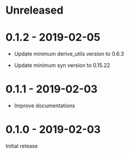 # Unreleased

# 0.1.2 - 2019-02-05

* Update minimum derive_utils version to 0.6.3

* Update minimum syn version to 0.15.22

# 0.1.1 - 2019-02-03

* Improve documentations

# 0.1.0 - 2019-02-03

Initial release
